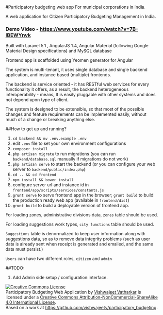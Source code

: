 #Participatory budgeting web app
For municipal corporations in India.

A web application for Citizen Participatory Budgeting Management in India.

### Demo Video - https://www.youtube.com/watch?v=7B-IBEWYnvk

Built with Laravel 5.1 , AngularJS 1.4, Angular Material (following Google Material Design specifications) and MySQL database

Frontend app is scaffolded using Yeomen generator for Angular

The system is multi-tenant, it uses single database and single backend application, and instance based (multiple) frontends.

The backend is service oriented - it has RESTful web services for every functionality it offers, as a result, the backend heterogeneous interoperability - means, It is easily pluggable with other systems and does not depend upon type of client.

The system is designed to be extensible, so that most of the possible changes and feature requirements can be implemented easily, without much of a change or breaking anything else.

##How to get up and running?

1. `cd backend && mv .env.example .env`
2. edit `.env` file to set your own environment configurations
3. `composer install`
4. `php artisan migrate` to run migrations (you can run `backend/database.sql` manually if migrations do not work)
4. `php artisan serve` to start the backend (or you can configure your web server to `backend/public/index.php`)
4. `cd .. && cd frontend`
5. `npm install && bower install`
6. configure server url and instance id in `frontend/app/scripts/services/constants.js`
7. `grunt serve` to serve frontend app in the browser; `grunt build` to build the production ready web app (available in `frontend/dist`)
8. `grunt build` to build a deployable version of frontend app.

For loading zones, administrative divisions data, `zones` table should be used.

For loading suggestions work types, `city functions` table should be used.

`Suggestions` table is denormalized to keep user information along with suggestions data, so as to remove data integrity problems (such as user data is already sent when receipt is generated and emailed, and the same data must persist.)

`Users` can have two different roles, `citizen` and `admin`

##TODO:

1. Add Admin side setup / configuration interface.

<a rel="license" href="http://creativecommons.org/licenses/by-nc-sa/4.0/"><img alt="Creative Commons License" style="border-width:0" src="https://i.creativecommons.org/l/by-nc-sa/4.0/88x31.png" /></a><br /><span xmlns:dct="http://purl.org/dc/terms/" property="dct:title">Participatory Budgeting Web Application</span> by <a xmlns:cc="http://creativecommons.org/ns#" href="http://www.vishwajeetv.com/" property="cc:attributionName" rel="cc:attributionURL">Vishwajeet Vatharkar</a> is licensed under a <a rel="license" href="http://creativecommons.org/licenses/by-nc-sa/4.0/">Creative Commons Attribution-NonCommercial-ShareAlike 4.0 International License</a>.<br />Based on a work at <a xmlns:dct="http://purl.org/dc/terms/" href="https://github.com/vishwajeetv/participatory_budgeting" rel="dct:source">https://github.com/vishwajeetv/participatory_budgeting</a>.
